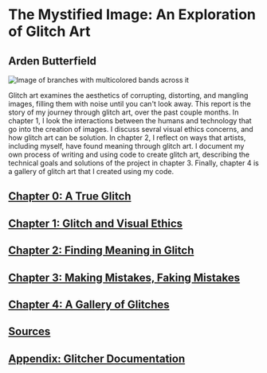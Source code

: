 # The Mystified Image: An Exploration of Glitch Art

## Arden Butterfield

![Image of branches with multicolored bands across it](docs/img/branchjpeg2.png)

Glitch art examines the aesthetics of corrupting, distorting, and mangling images, filling them with noise until you can't look away. This report is the story of my journey through glitch art, over the past couple months. In chapter 1, I look the interactions between the humans and technology that go into the creation of images. I discuss sevral visual ethics concerns, and how glitch art can be solution. In chapter 2, I reflect on ways that artists, including myself, have found meaning through glitch art. I document my own process of writing and using code to create glitch art, describing the technical goals and solutions of the project in chapter 3. Finally, chapter 4 is a gallery of glitch art that I created using my code.

## [Chapter 0: A True Glitch](docs/chapter0.ipynb)

## [Chapter 1: Glitch and Visual Ethics](docs/chapter1.ipynb)

## [Chapter 2: Finding Meaning in Glitch](docs/chapter2.ipynb)

## [Chapter 3: Making Mistakes, Faking Mistakes](docs/chapter3.ipynb)

## [Chapter 4: A Gallery of Glitches](docs/chapter4.ipynb)

## [Sources](docs/sources.ipynb)

## [Appendix: Glitcher Documentation](glitcher/README.md)